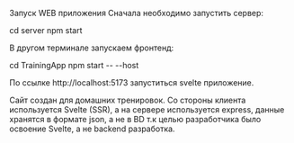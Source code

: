 Запуск WEB приложения 
Сначала необходимо запустить сервер:

cd server
npm start

В другом терминале запускаем фронтенд:

cd TrainingApp
npm start -- --host

По ссылке http://localhost:5173 запуститься svelte приложение.

Сайт создан для домашних тренировок. Со стороны клиента используется Svelte (SSR), а на сервере используется express, данные хранятся в формате json, а не в BD т.к целью разработчика было освоение Svelte, а не backend разработка.